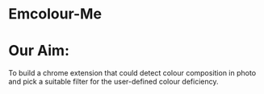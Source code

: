 # Emcolour-Me

# Our Aim:
To build a chrome extension that could detect colour composition in photo and pick a suitable filter for the user-defined colour deficiency.
